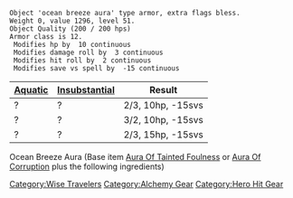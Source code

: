 `Object 'ocean breeze aura' type armor, extra flags bless.`  
`Weight 0, value 1296, level 51.`  
`Object Quality (200 / 200 hps)`  
`Armor class is 12.`  
` Modifies hp by  10 continuous`  
` Modifies damage roll by  3 continuous`  
` Modifies hit roll by  2 continuous`  
` Modifies save vs spell by  -15 continuous`

| [ Aquatic](Alchemical_Ingredients_-_Aquatic "wikilink") | [Insubstantial](Alchemical_ingredients_-_insubstantial "wikilink") | Result            |
|---------------------------------------------------------|--------------------------------------------------------------------|-------------------|
| ?                                                       | ?                                                                  | 2/3, 10hp, -15svs |
| ?                                                       | ?                                                                  | 3/2, 10hp, -15svs |
| ?                                                       | ?                                                                  | 2/3, 15hp, -15svs |

Ocean Breeze Aura (Base item [Aura Of Tainted
Foulness](Aura_Of_Tainted_Foulness "wikilink") or [Aura Of
Corruption](Aura_Of_Corruption "wikilink") plus the following
ingredients)

[Category:Wise Travelers](Category:Wise_Travelers "wikilink")
[Category:Alchemy Gear](Category:Alchemy_Gear "wikilink") [Category:Hero
Hit Gear](Category:Hero_Hit_Gear "wikilink")

